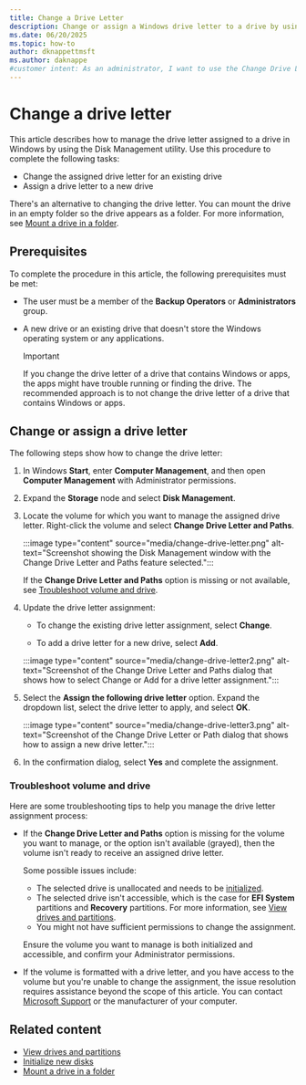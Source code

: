 ```yaml
---
title: Change a Drive Letter
description: Change or assign a Windows drive letter to a drive by using the Change Drive Letter and Paths feature with the Disk Management utility in Windows.
ms.date: 06/20/2025
ms.topic: how-to
author: dknappettmsft
ms.author: daknappe
#customer intent: As an administrator, I want to use the Change Drive Letter and Paths feature with Disk Management in Windows, so I can change or assign a Windows drive letter to a drive.
---
```


# Change a drive letter

This article describes how to manage the drive letter assigned to a drive in Windows by using the Disk Management utility. Use this procedure to complete the following tasks:

- Change the assigned drive letter for an existing drive
- Assign a drive letter to a new drive

There's an alternative to changing the drive letter. You can mount the drive in an empty folder so the drive appears as a folder. For more information, see [Mount a drive in a folder](assign-a-mount-point-folder-path-to-a-drive.md).

## Prerequisites

To complete the procedure in this article, the following prerequisites must be met:

- The user must be a member of the **Backup Operators** or **Administrators** group.

- A new drive or an existing drive that doesn't store the Windows operating system or any applications.

   > [!IMPORTANT]
   > If you change the drive letter of a drive that contains Windows or apps, the apps might have trouble running or finding the drive. The recommended approach is to not change the drive letter of a drive that contains Windows or apps.

## Change or assign a drive letter

The following steps show how to change the drive letter:

1. In Windows **Start**, enter **Computer Management**, and then open **Computer Management** with Administrator permissions.

1. Expand the **Storage** node and select **Disk Management**.

1. Locate the volume for which you want to manage the assigned drive letter. Right-click the volume and select **Change Drive Letter and Paths**.

   :::image type="content" source="media/change-drive-letter.png" alt-text="Screenshot showing the Disk Management window with the Change Drive Letter and Paths feature selected.":::

   If the **Change Drive Letter and Paths** option is missing or not available, see [Troubleshoot volume and drive](#troubleshoot-volume-and-drive).
   
1. Update the drive letter assignment:

   - To change the existing drive letter assignment, select **Change**.
   
   - To add a drive letter for a new drive, select **Add**.

   :::image type="content" source="media/change-drive-letter2.png" alt-text="Screenshot of the Change Drive Letter and Paths dialog that shows how to select Change or Add for a drive letter assignment.":::

1. Select the **Assign the following drive letter** option. Expand the dropdown list, select the drive letter to apply, and select **OK**.

   :::image type="content" source="media/change-drive-letter3.png" alt-text="Screenshot of the Change Drive Letter or Path dialog that shows how to assign a new drive letter.":::

1. In the confirmation dialog, select **Yes** and complete the assignment.

### Troubleshoot volume and drive

Here are some troubleshooting tips to help you manage the drive letter assignment process:

- If the **Change Drive Letter and Paths** option is missing for the volume you want to manage, or the option isn't available (grayed), then the volume isn't ready to receive an assigned drive letter.

   Some possible issues include:

   - The selected drive is unallocated and needs to be [initialized](initialize-new-disks.md).
   - The selected drive isn't accessible, which is the case for **EFI System** partitions and **Recovery** partitions. For more information, see [View drives and partitions](overview-of-disk-management.md#view-drives-and-partitions).
   - You might not have sufficient permissions to change the assignment.

   Ensure the volume you want to manage is both initialized and accessible, and confirm your Administrator permissions.

- If the volume is formatted with a drive letter, and you have access to the volume but you're unable to change the assignment, the issue resolution requires assistance beyond the scope of this article. You can contact [Microsoft Support](https://support.microsoft.com/contactus/) or the manufacturer of your computer.

## Related content

- [View drives and partitions](overview-of-disk-management.md#view-drives-and-partitions)
- [Initialize new disks](initialize-new-disks.md)
- [Mount a drive in a folder](assign-a-mount-point-folder-path-to-a-drive.md)